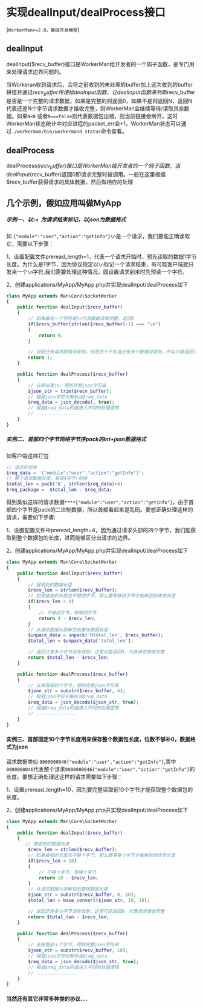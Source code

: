 # 实现dealInput/dealProcess接口
(```WorkerMan>=2.0，基础开发模型```)
## dealInput

dealInput($recv_buffer)接口是WorkerMan给开发者的一个钩子函数，是专门用来处理请求边界问题的。

当Workeran收到请求后，会将之前收到的未处理的buffer加上这次收到的buffer拼接并通过$recv_buffer传递给dealnput函数，让dealInput函数来判断$recv_buffer是否是一个完整的请求数据，如果是完整的则返回0，如果不是则返回N，返回N代表还差N个字节请求数据才接收完整，则WorkerMan会继续等待/读取其余数据。如果```N<0``` 或者```N===false```则代表数据包出错，则当前链接会断开，这时WorkerMan状态统计中对应进程的packet_err会+1，WorkerMan状态可以通过```./workerman/bin/workermand status```命令查看。

## dealProcess
dealProcess($recv_buffer)接口是WorkerMan给开发者的一个钩子函数，当dealInput($recv_buffer)返回0即请求完整时被调用。一般在这里根据$recv_buffer获得请求的具体数据，然后做相应的处理

## 几个示例，假如应用叫做MyApp

##### 示例一、以```\n ```为请求结束标记，以json为数据格式
如 ```{"module":"user","action":"getInfo"}\n```是一个请求，我们要能正确读取它，需要以下步骤：

1、设置配置文件preread_length=1，代表一个请求开始时，预先读取的数据1字节长度。为什么是1字节，因为协议规定以```\n```标记一个请求结束，有可能客户端就只发来一个```\n```字符,我们需要处理这种情况，固设置请求到来时先预读一个字符。

2、创建applications/MyApp/MyApp.php并实现dealInput/dealProcess如下
```php
class MyApp extends Man\Core\SocketWorker
{
    public function dealInput($recv_buffer)
    {
        // 如果最后一个字符是\n代表数据读取完整，返回0
        if($recv_buffer[strlen($recv_buffer)-1] === "\n")
        {
            return 0;
        }

        // 说明还有请求数据没收到，但是由于不知道还有多少数据没收到，所以只能返回1，因为有可能下一个字符就是\n
        return 1;
    }

    public function dealProcess($recv_buffer)
    {
        // 去除末尾\n，得到完整json字符串
        $json_str = trim($recv_buffer);
        // 根据json字符长解析出$req_data
        $req_data = json_decode(, true);
        // 根据$req_data的值进入不同的处理逻辑
        // ...............
    }
}
```


##### 实例二、首部四个字节网络字节序pack的int+json数据格式

如客户端这样打包

```php
// 请求的包体
$req_data = '{"module":"user","action":"getInfo"}';
// 整个请求数据长度，首部4字节+包体
$total_len = pack('N', strlen($req_data)+4)
$req_package =  $total_len . $req_data;
```

得到类似这样的请求数据``` ****{"module":"user","action":"getInfo"} ```，由于首部四个字节是pack的二进制数据，所以首部看起来是乱码。要想正确处理这样的请求，需要如下步骤:

1、设置配置文件中preread_length=4，因为通过请求头部的四个字节，我们能获取到整个数据包的长度，进而能够区分出请求的边界。

2、创建applications/MyApp/MyApp.php并实现dealInput/dealProcess如下
```php
class MyApp extends Man\Core\SocketWorker
{
    public function dealInput($recv_buffer)
    {
        // 接收到的数据长度
        $recv_len = strlen($recv_buffer);
        // 如果接收的长度还不够四字节，那么要等够四字节才能解包到请求长度
        if($recv_len < 4)
        {
            // 不够四字节，等够四字节
            return 4 - $recv_len;
        }
        // 从请求数据头部解包出整体数据长度
        $unpack_data = unpack('Ntotal_len', $recv_buffer);
        $total_len = $unpack_data['total_len'];

        // 返回还差多少字节没有收到，这里可能返回0，代表请求接收完整
        return $total_len - $recv_len;
    }

    public function dealProcess($recv_buffer)
    {
        // 去掉首部四个字节，得到完整json字符串
        $json_str = substr($recv_buffer, 4);
        // 根据json字符长解析出$req_data
        $req_data = json_decode($json_str, true);
        // 根据$req_data的值进入不同的处理逻辑
        // ...............
    }
}
```


#### 实例三、首部固定10个字节长度用来保存整个数据包长度，位数不够补0，数据格式为json
请求数据类似 ```0000000046{"module":"user","action":"getInfo"}```,其中```0000000046```代表整个请求```0000000046{"module":"user","action":"getInfo"}```的长度。要想正确处理这这样的请求需要如下步骤：

1、设置preread_length=10，因为要完整读取前10个字节才能获取整个数据包的长度。

2、创建applications/MyApp/MyApp.php并实现dealInput/dealProcess如下

```php
class MyApp extends Man\Core\SocketWorker
{
    public function dealInput($recv_buffer)
    {
       // 接收到的数据长度
        $recv_len = strlen($recv_buffer);
        // 如果接收的长度还不够十字节，那么要等够十字节才能解包到请求长度
        if($recv_len < 10)
        {
            // 不够十字节，等够十字节
            return 10 - $recv_len;
        }
        // 从请求数据头部解包出整体数据长度
        $json_str = substr($recv_buffer, 0, 10);
        $total_len = base_convert($json_str, 10, 10);

        // 返回还差多少字节没有收到，这里可能返回0，代表请求接收完整
        return $total_len - $recv_len;
    }

    public function dealProcess($recv_buffer)
    {
        // 去掉首部十个字节，得到完整json字符串
        $json_str = substr($recv_buffer, 10);
        // 根据json字符长解析出$req_data
        $req_data = json_decode($json_str, true);
        // 根据$req_data的值进入不同的处理逻辑
        // ...............
    }
}
```

#### 当然还有其它非常多种类的协议....
